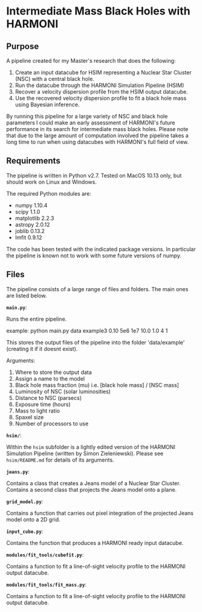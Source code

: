 # Intermediate Mass Black Holes with HARMONI

## Purpose

A pipeline created for my Master's research that does the following:
  1. Create an input datacube for HSIM representing a Nuclear Star Cluster (NSC) with a central black hole.
  2. Run the datacube through the HARMONI Simulation Pipeline (HSIM) 
  3. Recover a velocity dispersion profile from the HSIM output datacube.
  4. Use the recovered velocity dispersion profile to fit a black hole mass using Bayesian inference.

By running this pipeline for a large variety of NSC and black hole parameters I could make an early assessment of HARMONI's future performance in its search for intermediate mass black holes. Please note that due to the large amount of computation involved the pipeline takes a long time to run when using datacubes with HARMONI's full field of view. 

## Requirements

The pipeline is written in Python v2.7. Tested on MacOS 10.13 only, but should work on Linux and Windows. 

The required Python modules are:
- numpy 1.10.4
- scipy 1.1.0
- matplotlib 2.2.3
- astropy 2.0.12
- joblib 0.13.2
- lmfit 0.9.12

The code has been tested with the indicated package versions. In particular the pipeline is known not to work with some future versions of numpy.

## Files

The pipeline consists of a large range of files and folders. The main ones are listed below.

__`main.py`__:

Runs the entire pipeline. 

example:
python main.py data example3 0.10  5e6  1e7  10.0  1.0 4 1

This stores the output files of the pipeline into the folder 'data/example' (creating it if it doesnt exist).

Arguments:
  1. Where to store the output data
  2. Assign a name to the model
  3. Black hole mass fraction (mu) i.e. [black hole mass] / [NSC mass]
  4. Luminosity of NSC (solar luminosities)
  5. Distance to NSC (parsecs)
  6. Exposure time (hours)
  7. Mass to light ratio
  8. Spaxel size
  9. Number of processors to use

__`hsim/`__:

Within the `hsim` subfolder is a lightly edited version of the HARMONI Simulation Pipeline (written by Simon Zieleniewski). Please see `hsim/README.md` for details of its arguments.

__`jeans.py`__:

Contains a class that creates a Jeans model of a Nuclear Star Cluster. Contains a second class that projects the Jeans model onto a plane.

__`grid_model.py`__:

Contains a function that carries out pixel integration of the projected Jeans model onto a 2D grid.

__`input_cube.py`__:

Contains the function that produces a HARMONI ready input datacube.

__`modules/fit_tools/cubefit.py`__:

Contains a function to fit a line-of-sight velocity profile to the HARMONI output datacube.

__`modules/fit_tools/fit_mass.py`__:

Contains a function to fit a line-of-sight velocity profile to the HARMONI output datacube.





